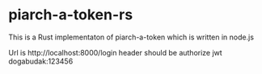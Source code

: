 # piarch-a-token-rs
This is a Rust implementaton of piarch-a-token which is written in node.js

Url is 
http://localhost:8000/login
header should be 
authorize jwt dogabudak:123456
